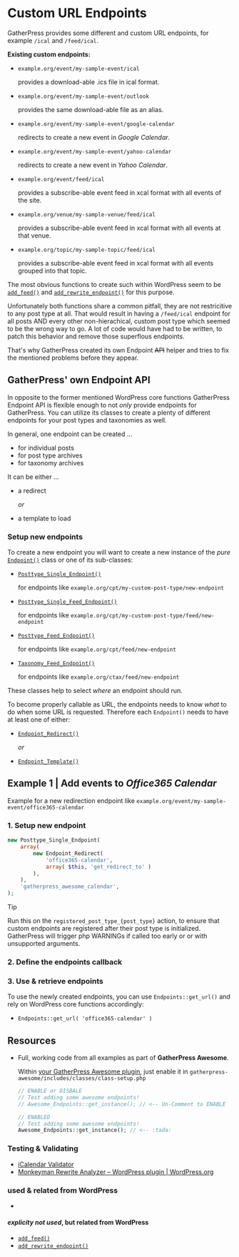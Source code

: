 # Custom URL Endpoints

GatherPress provides some different and custom URL endpoints, for example `/ical` and `/feed/ical`.

**Existing custom endpoints:**

- `example.org/event/my-sample-event/ical`

   provides a download-able .ics file in ical format.

- `example.org/event/my-sample-event/outlook`

   provides the same download-able file as an alias.

- `example.org/event/my-sample-event/google-calendar`

   redirects to create a new event in *Google Calendar*.

- `example.org/event/my-sample-event/yahoo-calendar`

   redirects to create a new event in *Yahoo Calendar*.

- `example.org/event/feed/ical`

   provides a subscribe-able event feed in xcal format with all events of the site.

- `example.org/venue/my-sample-venue/feed/ical`

   provides a subscribe-able event feed in xcal format with all events at that venue.

- `example.org/topic/my-sample-topic/feed/ical`

   provides a subscribe-able event feed in xcal format with all events grouped into that topic.

The most obvious functions to create such within WordPress seem to be [`add_feed()`](https://developer.wordpress.org/reference/functions/add_feed/) and [`add_rewrite_endpoint()`](https://developer.wordpress.org/reference/functions/add_rewrite_endpoint/) for this purpose.

Unfortunately both functions share a common pitfall, they are not restricitive to any post type at all. That would result in having a `/feed/ical` endpoint for all posts AND every other non-hierachical, custom post type which seemed to be the wrong way to go. A lot of code would have had to be written, to patch this behavior and remove those superflous endpoints.

That's why GatherPress created its own Endpoint ~~API~~ helper and tries to fix the mentioned problems before they appear.

## GatherPress' own Endpoint API

In opposite to the former mentioned WordPress core functions GatherPress Endpoint API is flexible enough to not *only* provide endpoints for GatherPress. You can utilize its classes to create a plenty of different endpoints for your post types and taxonomies as well.

In general, one endpoint can be created ...

- for individual posts
- for post type archives
- for taxonomy archives

It can be either ...

- a redirect 

  *or*

- a template to load


### Setup new endpoints

To create a new endpoint you will want to create a new instance of the *pure* [`Endpoint()`](https://github.com/GatherPress/gatherpress/tree/main/includes/core/classes/endpoints/class-endpoint.php) class or one of its sub-classes:

- [`Posttype_Single_Endpoint()`](https://github.com/GatherPress/gatherpress/tree/main/includes/core/classes/endpoints/class-posttype-single-endpoint.php)

   for endpoints like `example.org/cpt/my-custom-post-type/new-endpoint`

- [`Posttype_Single_Feed_Endpoint()`](https://github.com/GatherPress/gatherpress/tree/main/includes/core/classes/endpoints/class-posttype-single-feed-endpoint.php)

   for endpoints like `example.org/cpt/my-custom-post-type/feed/new-endpoint`

- [`Posttype_Feed_Endpoint()`](https://github.com/GatherPress/gatherpress/tree/main/includes/core/classes/endpoints/class-posttype-feed-endpoint.php)

   for endpoints like `example.org/cpt/feed/new-endpoint`

- [`Taxonomy_Feed_Endpoint()`](https://github.com/GatherPress/gatherpress/tree/main/includes/core/classes/endpoints/class-taxonomy-feed-endpoint.php)

   for endpoints like `example.org/ctax/feed/new-endpoint`

These classes help to select *where* an endpoint should run.

To become properly callable as URL, the endpoints needs to know *what* to do when some URL is requested. Therefore each `Endpoint()` needs to have at least one of either:

- [`Endpoint_Redirect()`](https://github.com/GatherPress/gatherpress/tree/main/includes/core/classes/endpoints/class-endpoint-redirect.php)

  *or*

- [`Endpoint_Template()`](https://github.com/GatherPress/gatherpress/tree/main/includes/core/classes/endpoints/class-endpoint-template.php)

## Example 1 | Add events to *Office365 Calendar*

Example for a new redirection endpoint like `example.org/event/my-sample-event/office365-calendar`

### 1. Setup new endpoint

```php
new Posttype_Single_Endpoint(
	array(
		new Endpoint_Redirect(
			'office365-calendar',
			array( $this, 'get_redirect_to' )
		),
	),
	'gatherpress_awesome_calendar',
);
```

> [!TIP]
> Run this on the `registered_post_type_{post_type}` action, to ensure that custom endpoints are registered after their post type is initialized. GatherPress will trigger php WARNINGs if called too early or or with unsupported arguments.

### 2. Define the endpoints callback



### 3. Use & retrieve endpoints

To use the newly created endpoints, you can use `Endpoints::get_url()` and rely on WordPress core functions accordingly:

- `Endpoints::get_url( 'office365-calendar' )`





## Resources

- Full, working code from all examples as part of **GatherPress Awesome**.

	Within [your GatherPress Awesome plugin](https://github.com/GatherPress/gatherpress-awesome), just enable it in `gatherpress-awesome/includes/classes/class-setup.php`

	```php
	// ENABLE or DISBALE
	// Test adding some awesome endpoints!
	// Awesome_Endpoints::get_instance(); // <-- Un-Comment to ENABLE
	```

	```php
	// ENABLED
	// Test adding some awesome endpoints!
	Awesome_Endpoints::get_instance(); // <-- :tada:
	```

### Testing & Validating

- [iCalendar Validator](https://icalendar.org/validator.html)
- [Monkeyman Rewrite Analyzer – WordPress plugin | WordPress.org](https://wordpress.org/plugins/monkeyman-rewrite-analyzer/)

### used & related from WordPress

- 

#### *explicity not used*, but related from WordPress

- [`add_feed()`](https://developer.wordpress.org/reference/functions/add_feed/)
- [`add_rewrite_endpoint()`](https://developer.wordpress.org/reference/functions/add_rewrite_endpoint/)

